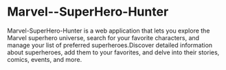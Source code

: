 # Marvel--SuperHero-Hunter
Marvel-SuperHero-Hunter is a web application that lets you explore the Marvel superhero universe, search for your favorite characters, and manage your list of preferred superheroes.Discover detailed information about superheroes, add them to your favorites, and delve into their stories, comics, events, and more.
